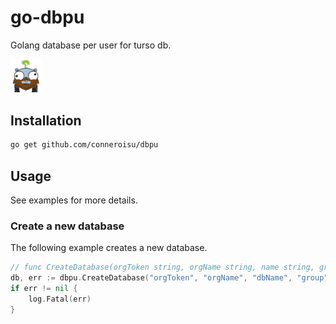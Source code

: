 # go-dbpu

Golang database per user for turso db.

<img src='./assets/dbpu.png' width='50'>

## Installation

```bash
go get github.com/conneroisu/dbpu
```

## Usage

See examples for more details.

### Create a new database

The following example creates a new database.

```go
// func CreateDatabase(orgToken string, orgName string, name string, group string) (Db, error) {
db, err := dbpu.CreateDatabase("orgToken", "orgName", "dbName", "group")
if err != nil {
    log.Fatal(err)
}
```
